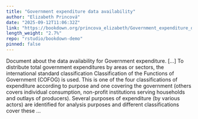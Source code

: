 ```yaml
---
title: "Government expenditure data availability"
author: "Elizabeth Princová"
date: "2025-09-12T11:06:32Z"
link: "https://bookdown.org/princova_elizabeth/Government_expenditure_data_availability/"
length_weight: "2.7%"
repo: "rstudio/bookdown-demo"
pinned: false
---
```


Document about the data availability for Government expenditure. [...] To distribute total government expenditures by areas or sectors, the international standard classification Classification of the Functions of Government (COFOG) is used. This is one of the four classifications of expenditure according to purpose and one covering the government (others covers individual consumption, non-profit institutions serving households and outlays of producers). Several purposes of expenditure (by various actors) are identified for analysis purposes and different classifications cover these ...
